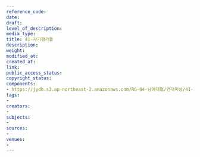```yaml
---
reference_code: 
date: 
draft: 
level_of_description: 
media_type: 
title: 41-자기평가틀
description: 
weight: 
modified_at: 
created_at: 
link: 
public_access_status: 
copyright_status: 
components:
- https://jydh.s3.ap-northeast-2.amazonaws.com/RG-04-남여대협/연대미상/41-자기평가틀.pdf
tags:
- 
creators:
- 
subjects:
- 
sources:
- 
venues:
- 
---
```

